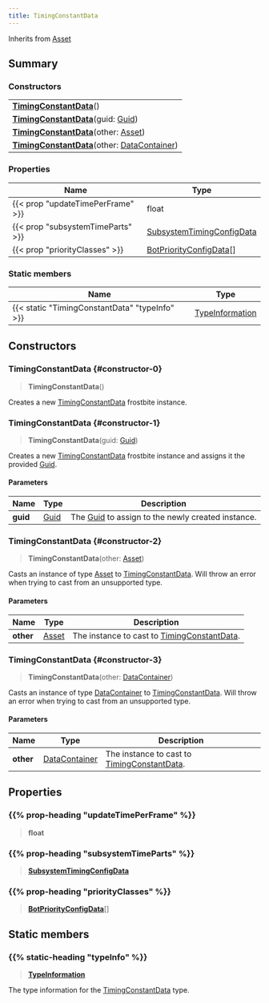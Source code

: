```yaml
---
title: TimingConstantData
---
```


Inherits from [Asset](/vext/ref/fb/asset)

## Summary

### Constructors

|  |
| --- |
| **[TimingConstantData](#constructor-0)**() |
| **[TimingConstantData](#constructor-1)**(guid: [Guid](/vext/ref/shared/type/guid)) |
| **[TimingConstantData](#constructor-2)**(other: [Asset](/vext/ref/fb/asset)) |
| **[TimingConstantData](#constructor-3)**(other: [DataContainer](/vext/ref/shared/type/datacontainer)) |

### Properties

| Name | Type |
| ---- | ---- |
| {{< prop "updateTimePerFrame" >}} | float |
| {{< prop "subsystemTimeParts" >}} | [SubsystemTimingConfigData](/vext/ref/fb/subsystemtimingconfigdata) |
| {{< prop "priorityClasses" >}} | [BotPriorityConfigData](/vext/ref/fb/botpriorityconfigdata)[] |

### Static members

| Name | Type |
| ---- | ---- |
| {{< static "TimingConstantData" "typeInfo" >}} | [TypeInformation](/vext/ref/shared/type/typeinformation) |

## Constructors

### TimingConstantData {#constructor-0}

> **TimingConstantData**()

Creates a new [TimingConstantData](/vext/ref/fb/timingconstantdata) frostbite instance.

### TimingConstantData {#constructor-1}

> **TimingConstantData**(guid: [Guid](/vext/ref/shared/type/guid))

Creates a new [TimingConstantData](/vext/ref/fb/timingconstantdata) frostbite instance and assigns it the provided [Guid](/vext/ref/shared/type/guid).

#### Parameters

| Name | Type | Description |
| ---- | ---- | ----------- |
| **guid** | [Guid](/vext/ref/shared/type/guid) | The [Guid](/vext/ref/shared/type/guid) to assign to the newly created instance. |

### TimingConstantData {#constructor-2}

> **TimingConstantData**(other: [Asset](/vext/ref/fb/asset))

Casts an instance of type [Asset](/vext/ref/fb/asset) to [TimingConstantData](/vext/ref/fb/timingconstantdata). Will throw an error when trying to cast from an unsupported type.

#### Parameters

| Name | Type | Description |
| ---- | ---- | ----------- |
| **other** | [Asset](/vext/ref/fb/asset) | The instance to cast to [TimingConstantData](/vext/ref/fb/timingconstantdata). |

### TimingConstantData {#constructor-3}

> **TimingConstantData**(other: [DataContainer](/vext/ref/shared/type/datacontainer))

Casts an instance of type [DataContainer](/vext/ref/shared/type/datacontainer) to [TimingConstantData](/vext/ref/fb/timingconstantdata). Will throw an error when trying to cast from an unsupported type.

#### Parameters

| Name | Type | Description |
| ---- | ---- | ----------- |
| **other** | [DataContainer](/vext/ref/shared/type/datacontainer) | The instance to cast to [TimingConstantData](/vext/ref/fb/timingconstantdata). |

## Properties

### {{% prop-heading "updateTimePerFrame" %}}

> **float**

### {{% prop-heading "subsystemTimeParts" %}}

> **[SubsystemTimingConfigData](/vext/ref/fb/subsystemtimingconfigdata)**

### {{% prop-heading "priorityClasses" %}}

> **[BotPriorityConfigData](/vext/ref/fb/botpriorityconfigdata)**[]

## Static members

### {{% static-heading "typeInfo" %}}

> **[TypeInformation](/vext/ref/shared/type/typeinformation)**

The type information for the [TimingConstantData](/vext/ref/fb/timingconstantdata) type.

